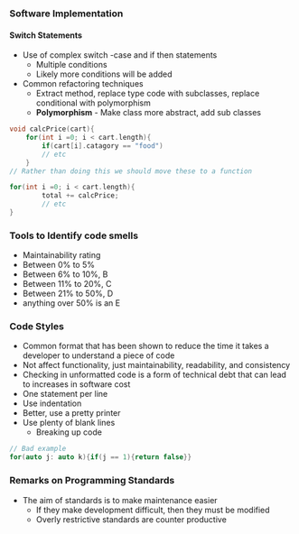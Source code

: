 ### Software Implementation

#### Switch Statements

- Use of complex switch -case and if then statements
	- Multiple conditions
	- Likely more conditions will be added 
- Common refactoring techniques
	- Extract method, replace type code with subclasses, replace conditional with polymorphism
	- **Polymorphism** - Make class more abstract, add sub classes

```cpp
void calcPrice(cart){
	for(int i =0; i < cart.length){
		if(cart[i].catagory == "food")
		// etc
	}
// Rather than doing this we should move these to a function

for(int i =0; i < cart.length){
		total += calcPrice;
		// etc
}
```


### Tools to Identify code smells

- Maintainability rating
- Between 0% to 5%
- Between 6% to 10%, B
- Between 11% to 20%, C
- Between 21% to 50%, D
- anything over 50% is an E


### Code Styles 

- Common format that has been shown to reduce the time it takes a developer to understand a piece of code
- Not affect functionality, just maintainability, readability, and consistency
- Checking in unformatted code is a form of technical debt that can lead to increases in software cost
- One statement per line
- Use indentation
- Better, use a pretty printer
- Use plenty of blank lines
	- Breaking up code

```cpp
// Bad example
for(auto j: auto k){if(j == 1){return false}}
```

### Remarks on Programming Standards

- The aim of standards is to make maintenance easier
	- If they make development difficult, then they must be modified
	- Overly restrictive standards are counter productive

